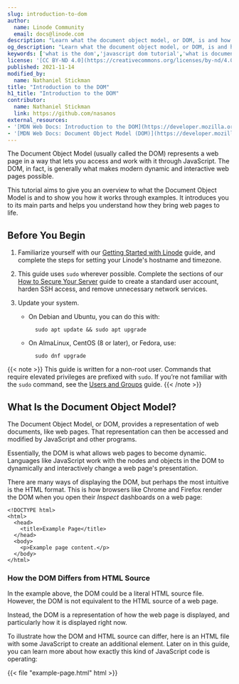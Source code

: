 ```yaml
---
slug: introduction-to-dom
author:
  name: Linode Community
  email: docs@linode.com
description: "Learn what the document object model, or DOM, is and how it is represented in JavaScript."
og_description: "Learn what the document object model, or DOM, is and how it is represented in JavaScript."
keywords: ['what is the dom','javascript dom tutorial','what is document object model']
license: '[CC BY-ND 4.0](https://creativecommons.org/licenses/by-nd/4.0)'
published: 2021-11-14
modified_by:
  name: Nathaniel Stickman
title: "Introduction to the DOM"
h1_title: "Introduction to the DOM"
contributor:
  name: Nathaniel Stickman
  link: https://github.com/nasanos
external_resources:
- '[MDN Web Docs: Introduction to the DOM](https://developer.mozilla.org/en-US/docs/Web/API/Document_Object_Model/Introduction)'
- '[MDN Web Docs: Document Object Model (DOM)](https://developer.mozilla.org/en-US/docs/Web/API/Document_Object_Model)'
---
```


The Document Object Model (usually called the DOM) represents a web page in a way that lets you access and work with it through JavaScript. The DOM, in fact, is generally what makes modern dynamic and interactive web pages possible.

This tutorial aims to give you an overview to what the Document Object Model is and to show you how it works through examples. It introduces you to its main parts and helps you understand how they bring web pages to life.

## Before You Begin

1. Familiarize yourself with our [Getting Started with Linode](/docs/getting-started/) guide, and complete the steps for setting your Linode's hostname and timezone.

1. This guide uses `sudo` wherever possible. Complete the sections of our [How to Secure Your Server](/docs/security/securing-your-server/) guide to create a standard user account, harden SSH access, and remove unnecessary network services.

1. Update your system.

    - On Debian and Ubuntu, you can do this with:

            sudo apt update && sudo apt upgrade

    - On AlmaLinux, CentOS (8 or later), or Fedora, use:

            sudo dnf upgrade

{{< note >}}
This guide is written for a non-root user. Commands that require elevated privileges are prefixed with `sudo`. If you’re not familiar with the `sudo` command, see the [Users and Groups](/docs/tools-reference/linux-users-and-groups/) guide.
{{< /note >}}

## What Is the Document Object Model?

The Document Object Model, or DOM, provides a representation of web documents, like web pages. That representation can then be accessed and modified by JavaScript and other programs.

Essentially, the DOM is what allows web pages to become dynamic. Languages like JavaScript work with the nodes and objects in the DOM to dynamically and interactively change a web page's presentation.

There are many ways of displaying the DOM, but perhaps the most intuitive is the HTML format. This is how browsers like Chrome and Firefox render the DOM when you open their *Inspect* dashboards on a web page:

    <!DOCTYPE html>
    <html>
      <head>
        <title>Example Page</title>
      </head>
      <body>
        <p>Example page content.</p>
      </body>
    </html>

### How the DOM Differs from HTML Source

In the example above, the DOM could be a literal HTML source file. However, the DOM is not equivalent to the HTML source of a web page.

Instead, the DOM is a representation of how the web page is displayed, and particularly how it is displayed right now.

To illustrate how the DOM and HTML source can differ, here is an HTML file with some JavaScript to create an additional element. Later on in this guide, you can learn more about how exactly this kind of JavaScript code is operating:

{{< file "example-page.html" html >}}
<!DOCTYPE html>
<html>
  <head>
    <title>Example Page</title>
    <script>
        function addExampleList() {
            const exampleList = document.createElement("ul");

            const exampleListItem1 = document.createElement("li");
            const exampleListItem1Text = document.createTextNode("First item");
            exampleListItem1.appendChild(exampleListItem1Text);

            const exampleListItem2 = document.createElement("li");
            const exampleListItem2Text = document.createTextNode("second item");
            exampleListItem2.appendChild(exampleListItem2Text);

            exampleList.appendChild(exampleListItem1);
            exampleList.appendChild(exampleListItem2);

            document.body.appendChild(exampleList);
        }
    </script>
  </head>
  <body onload="addExampleList();">
    <p>Example page content.</p>
  </body>
</html>
{{< /file >}}

The DOM representation of this source may resemble the below, though here we left out the script code for readability's sake:

    <!DOCTYPE html>
    <html>
        <head>
            <title>Example Page</title>
            <script>[...]</script>
        </head>
        <body onload="addExampleList();">
            <p>Example page content.</p>
            <ul>
                <li>First item</li>
                <li>Second item</li>
            </ul>
        </body>
    </html>

The DOM is concerned with the current display of the page, meaning that it reflects any additions, subtractions, or other modifications. This is part of what makes it effective for adding a dynamic component to web pages.

## The Document Object Model and JavaScript

Most often, JavaScript is the way in which web developers interact with the DOM. In JavaScript, the main way of accessing the DOM is through the `document` object and the nodes and elements nested under it.

The next sections explain what the `document` object is and the parts that make it up.

Not familiar with JavaScript objects? Take a look at our [JavaScript Objects Tutorial](/doc/guides/javascript-objects-tutorial/) on what they are and how to work with them.

### Document Object

To work with the DOM, client-side JavaScript provides the `document` object. This object provides properties and methods to access and modify the DOM.

You can see several examples of the `document` object in action above. But also below you can see two commands giving additional ways you could use the `document` object on that DOM representation:

    document.body.style.backgroundColor = "blue";
    for (item of document.getElementsByTagName("li")) { console.log(item.textContent); }

After this, the web page has a DOM representation like the following — again, with the script skipped for readability:

    <!DOCTYPE html>
    <html>
        <head>
            <title>Example Page</title>
            <script>[...]</script>
        </head>
        <body onload="addExampleList();" style="background-color: blue;">
            <p>Example page content.</p>
            <ul>
                <li>First item</li>
                <li>second item</li>
            </ul>
        </body>
    </html>

And the JavaScript console logs:

    First item
    Second item

### Nodes and Elements

The `document` object contains numerous other objects, all making up the DOM. These objects are called *nodes*. Nodes includes everything from HTML elements to attributes and text.

Most often, the main kind of nodes you work with are *elements*. These correspond to HTML elements, allowing you to access and manipulate the building blocks of a web page.

In the script above, two kinds of nodes were used. First, an element node was created, using the `document.createElement` method. Then, a text node was created with `document.createTextNode`, with the text then being added to the element.

Here is another script you can use on the web page above. Just visit [that page](example-page.html), open your browser's JavaScript console, and enter these commands:

    const listItems = document.getElementsByTagName("li");

    for (item of listItems) {
        const newTextNode = document.createTextNode(item.textContent.replace("item", "thing"));

        item.innerHTML = "";
        item.appendChild(newTextNode);
    }

As a result, your DOM should update to resemble this, with the script hidden here again for easier reading:

    <!DOCTYPE html>
    <html>
        <head>
            <title>Example Page</title>
            <script>[...]</script>
          </head>
          <body onload="addExampleList();">
            <p>Example page content.</p>
            <ul>
                <li>First thing</li>
                <li>Second thing</li>
            </ul>
        </body>
    </html>

## Conclusion

With that, you should have a good foundation to start working with the DOM. When you are ready to do that, be sure to look out for our other upcoming guides on the subject. These provide in-depth coverage of how to navigate and work with the DOM.
